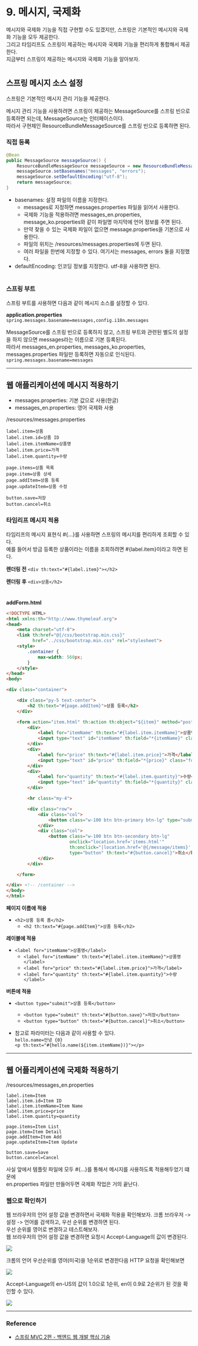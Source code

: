 # 9. 메시지, 국제화

메시지와 국제화 기능을 직접 구현할 수도 있겠지만, 스프링은 기본적인 메시지와 국제화 기능을 모두 제공한다.  
그리고 타임리프도 스프링이 제공하는 메시지와 국제화 기능을 편리하게 통합해서 제공한다.  
지금부터 스프링이 제공하는 메시지와 국제화 기능을 알아보자.

#

## 스프링 메시지 소스 설정

스프링은 기본적인 메시지 관리 기능을 제공한다.  
  
메시지 관리 기능을 사용하려면 스프링이 제공하는 MessageSource를 스프링 빈으로 등록하면 되는데, MessageSource는 인터페이스이다.  
따라서 구현체인 ResourceBundleMessageSource를 스프링 빈으로 등록하면 된다.

### 직접 등록
```java
@Bean
public MessageSource messageSource() {
    ResourceBundleMessageSource messageSource = new ResourceBundleMessageSource();
    messageSource.setBasenames("messages", "errors");
    messageSource.setDefaultEncoding("utf-8");
    return messageSource;
}
```

- basenames: 설정 파일의 이름을 지정한다.
    - messages로 지정하면 messages.properties 파일을 읽어서 사용한다.
    - 국제화 기능을 적용하려면 messages_en.properties, message_ko.properties와 같이 파일명 마지막에 언어 정보를 주면 된다.
    - 만약 찾을 수 있는 국제화 파일이 없으면 message.properties을 기본으로 사용한다.
    - 파일의 위치는 /resources/messages.properties에 두면 된다.
    - 여러 파일을 한번에 지정할 수 있다. 여기서는 messages, errors 둘을 지정했다.
- defaultEncoding: 인코딩 정보를 지정한다. utf-8을 사용하면 된다.

#

### 스프링 부트

스프링 부트를 사용하면 다음과 같이 메시지 소스를 설정할 수 있다.

**application.properties**  
```spring.messages.basename=messages,config.i18n.messages```  

MessageSource를 스프링 빈으로 등록하지 않고, 스프링 부트와 관련된 별도의 설정을 하지 않으면 messages라는 이름으로 기본 등록된다.  
따라서 messages_en.properties, messages_ko.properties, messages.properties 파일만 등록하면 자동으로 인식된다.
```spring.messages.basename=messages```

---

## 웹 애플리케이션에 메시지 적용하기

- messages.properties: 기본 값으로 사용(한글)
- messages_en.properties: 영어 국제화 사용

/resources/messages.properties
```properties
label.item=상품
label.item.id=상품 ID
label.item.itemName=상품명
label.item.price=가격
label.item.quantity=수량

page.items=상품 목록
page.item=상품 상세
page.addItem=상품 등록
page.updateItem=상품 수정

button.save=저장
button.cancel=취소
```

### 타임리프 메시지 적용

타임리프의 메시지 표현식 #{...}를 사용하면 스프링의 메시지를 편리하게 조회할 수 있다.  
예를 들어서 방금 등록한 상품이라는 이름을 조회하려면 #{label.item}이라고 하면 된다.

**렌더링 전**
```<div th:text="#{label.item}"></h2>```

**렌더링 후**
```<div>상품</h2>```

#

**addForm.html**
```html
<!DOCTYPE HTML>
<html xmlns:th="http://www.thymeleaf.org">
<head>
    <meta charset="utf-8">
    <link th:href="@{/css/bootstrap.min.css}"
          href="../css/bootstrap.min.css" rel="stylesheet">
    <style>
        .container {
            max-width: 560px;
        }
    </style>
</head>
<body>

<div class="container">

    <div class="py-5 text-center">
        <h2 th:text="#{page.addItem}">상품 등록</h2>
    </div>

    <form action="item.html" th:action th:object="${item}" method="post">
        <div>
            <label for="itemName" th:text="#{label.item.itemName}">상품명</label>
            <input type="text" id="itemName" th:field="*{itemName}" class="form-control" placeholder="이름을 입력하세요">
        </div>
        <div>
            <label for="price" th:text="#{label.item.price}">가격</label>
            <input type="text" id="price" th:field="*{price}" class="form-control" placeholder="가격을 입력하세요">
        </div>
        <div>
            <label for="quantity" th:text="#{label.item.quantity}">수량</label>
            <input type="text" id="quantity" th:field="*{quantity}" class="form-control" placeholder="수량을 입력하세요">
        </div>

        <hr class="my-4">

        <div class="row">
            <div class="col">
                <button class="w-100 btn btn-primary btn-lg" type="submit" th:text="#{button.save}">저장</button>
            </div>
            <div class="col">
                <button class="w-100 btn btn-secondary btn-lg"
                        onclick="location.href='items.html'"
                        th:onclick="|location.href='@{/message/items}'|"
                        type="button" th:text="#{button.cancel}">취소</button>
            </div>
        </div>

    </form>

</div> <!-- /container -->
</body>
</html>
```

**페이지 이름에 적용**
- ```<h2>상품 등록 폼</h2>```
  - ```<h2 th:text="#{page.addItem}">상품 등록</h2>```
 
**레이블에 적용**
- ```<label for="itemName">상품명</label>```
  - ```<label for="itemName" th:text="#{label.item.itemName}">상품명</label>```
  - ```<label for="price" th:text="#{label.item.price}">가격</label>```
  - ```<label for="quantity" th:text="#{label.item.quantity}">수량</label>```

**버튼에 적용**
- ```<button type="submit">상품 등록</button>```
  - ```<button type="submit" th:text="#{button.save}">저장</button>```
  - ```<button type="button" th:text="#{button.cancel}">취소</button>```


  
- 참고로 파라미터는 다음과 같이 사용할 수 있다.  
```hello.name=안녕 {0}```  
```<p th:text="#{hello.name(${item.itemName})}"></p>```

---

## 웹 어플리케이션에 국제화 적용하기

/resources/messages_en.properties
```properties
label.item=Item
label.item.id=Item ID
label.item.itemName=Item Name
label.item.price=price
label.item.quantity=quantity

page.items=Item List
page.item=Item Detail
page.addItem=Item Add
page.updateItem=Item Update

button.save=Save
button.cancel=Cancel
```

사실 앞에서 템플릿 파일에 모두 #{...}를 통해서 메시지를 사용하도록 적용해두었기 떄문에  
en.properties 파일만 만들어두면 국제화 작업은 거의 끝난다.

### 웹으로 확인하기

웹 브라우저의 언어 설정 값을 변경하면서 국제화 적용을 확인해보자.
크롬 브라우저 -> 설정 -> 언어를 검색하고, 우선 순위를 변경하면 된다.  
우선 순위를 영어로 변경하고 테스트해보자.  
웹 브라우저의 언어 설정 값을 변경하면 요청시 Accept-Language의 값이 변경된다.  

![](img/message_internationalization_01.PNG)
  
크롬의 언어 우선순위를 영어(미국)을 1순위로 변경한다음 HTTP 요청을 확인해보면 
  
![](img/message_internationalization_03.PNG)

Accept-Language의 en-US의 값이 1.0으로 1순위, en이 0.9로 2순위가 된 것을 확인할 수 있다.  
  
![](img/message_internationalization_02.PNG)

---

### Reference
- [스프링 MVC 2편 - 백엔드 웹 개발 핵심 기술](https://www.inflearn.com/course/%EC%8A%A4%ED%94%84%EB%A7%81-mvc-2/dashboard)

 
